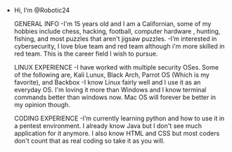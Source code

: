 - Hi, I’m @Robotic24

  GENERAL INFO
-I'm 15 years old and I am a Californian, some of my hobbies include chess, hacking, football, computer hardware
 , hunting, fishing, and most puzzles that aren't jigsaw puzzles.
-I’m interested in cybersecurity, I love blue team and red team although i'm more skilled in red team. This is the career field I wish to pursue.
   
     LINUX EXPERIENCE
   -I have worked with multiple security OSes. Some of the following are, Kali Lunux, Black Arch, Parrot OS (Which is my favorite), and Backbox
   -I know Linux fairly well and I use it as an everyday OS. I'm loving it more than Windows and I know terminal commands better than windows now.
    Mac OS will forever be better in my opinion though.
    
    CODING EXPERIENCE
-I’m currently learning python and how to use it in a pentest environment. I already know Java but I don't see much application for it anymore.
  I also know HTML and CSS but most coders don't count that as real coding so take it as you will.
 
